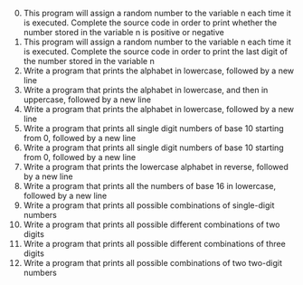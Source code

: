 0. This program will assign a random number to the variable n each time it is executed. Complete the source code in order to print whether the number stored in the variable n is positive or negative
1. This program will assign a random number to the variable n each time it is executed. Complete the source code in order to print the last digit of the number stored in the variable n
2. Write a program that prints the alphabet in lowercase, followed by a new line
3. Write a program that prints the alphabet in lowercase, and then in uppercase, followed by a new line
4. Write a program that prints the alphabet in lowercase, followed by a new line
5. Write a program that prints all single digit numbers of base 10 starting from 0, followed by a new line
6. Write a program that prints all single digit numbers of base 10 starting from 0, followed by a new line
7. Write a program that prints the lowercase alphabet in reverse, followed by a new line
8. Write a program that prints all the numbers of base 16 in lowercase, followed by a new line
9. Write a program that prints all possible combinations of single-digit numbers
10. Write a program that prints all possible different combinations of two digits
11. Write a program that prints all possible different combinations of three digits
12. Write a program that prints all possible combinations of two two-digit numbers

